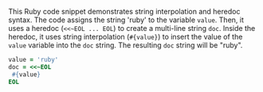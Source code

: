 This Ruby code snippet demonstrates string interpolation and heredoc syntax. The code assigns the string 'ruby' to the variable `value`. Then, it uses a heredoc (`<<~EOL ... EOL`) to create a multi-line string `doc`. Inside the heredoc, it uses string interpolation (`#{value}`) to insert the value of the `value` variable into the `doc` string.  The resulting `doc` string will be "ruby".



```ruby
value = 'ruby'
doc = <<~EOL
 #{value}
EOL
```




